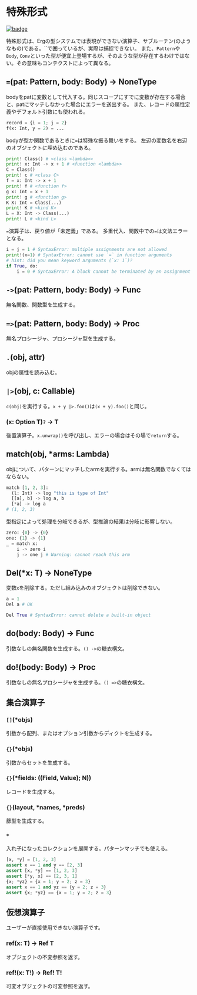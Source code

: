 # 特殊形式

[![badge](https://img.shields.io/endpoint.svg?url=https%3A%2F%2Fgezf7g7pd5.execute-api.ap-northeast-1.amazonaws.com%2Fdefault%2Fsource_up_to_date%3Fowner%3Derg-lang%26repos%3Derg%26ref%3Dmain%26path%3Ddoc/EN/API/special.md%26commit_hash%3D06f8edc9e2c0cee34f6396fd7c64ec834ffb5352)](https://gezf7g7pd5.execute-api.ap-northeast-1.amazonaws.com/default/source_up_to_date?owner=erg-lang&repos=erg&ref=main&path=doc/EN/API/special.md&commit_hash=06f8edc9e2c0cee34f6396fd7c64ec834ffb5352)


特殊形式は、Ergの型システムでは表現ができない演算子、サブルーチン(のようなもの)である。``で囲っているが、実際は捕捉できない。
また、`Pattern`や`Body`, `Conv`といった型が便宜上登場するが、そのような型が存在するわけではない。その意味もコンテクストによって異なる。

## `=`(pat: Pattern, body: Body) -> NoneType

bodyをpatに変数として代入する。同じスコープにすでに変数が存在する場合と、patにマッチしなかった場合にエラーを送出する。
また、レコードの属性定義やデフォルト引数にも使われる。

```python
record = {i = 1; j = 2}
f(x: Int, y = 2) = ...
```

bodyが型か関数であるときに`=`は特殊な振る舞いをする。
左辺の変数名を右辺のオブジェクトに埋め込むのである。

```python
print! Class() # <class <lambda>>
print! x: Int -> x + 1 # <function <lambda>>
C = Class()
print! c # <class C>
f = x: Int -> x + 1
print! f # <function f>
g x: Int = x + 1
print! g # <function g>
K X: Int = Class(...)
print! K # <kind K>
L = X: Int -> Class(...)
print! L # <kind L>
```

`=`演算子は、戻り値が「未定義」である。
多重代入、関数中での`=`は文法エラーとなる。

```python
i = j = 1 # SyntaxError: multiple assignments are not allowed
print!(x=1) # SyntaxError: cannot use `=` in function arguments
# hint: did you mean keyword arguments (`x: 1`)?
if True, do:
    i = 0 # SyntaxError: A block cannot be terminated by an assignment expression
```

## `->`(pat: Pattern, body: Body) -> Func

無名関数、関数型を生成する。

## `=>`(pat: Pattern, body: Body) -> Proc

無名プロシージャ、プロシージャ型を生成する。

## `.`(obj, attr)

objの属性を読み込む。

## `|>`(obj, c: Callable)

`c(obj)`を実行する。`x + y |>.foo()`は`(x + y).foo()`と同じ。

### (x: Option T)`?` -> T

後置演算子。`x.unwrap()`を呼び出し、エラーの場合はその場で`return`する。

## match(obj, *arms: Lambda)

objについて、パターンにマッチしたarmを実行する。armは無名関数でなくてはならない。

```python
match [1, 2, 3]:
  (l: Int) -> log "this is type of Int"
  [[a], b] -> log a, b
  [*a] -> log a
# (1, 2, 3)
```

型指定によって処理を分岐できるが、型推論の結果は分岐に影響しない。

```python
zero: {0} -> {0}
one: {1} -> {1}
_ = match x:
    i -> zero i
    j -> one j # Warning: cannot reach this arm
```

## Del(*x: T) -> NoneType

変数`x`を削除する。ただし組み込みのオブジェクトは削除できない。

```python
a = 1
Del a # OK

Del True # SyntaxError: cannot delete a built-in object
```

## do(body: Body) -> Func

引数なしの無名関数を生成する。`() ->`の糖衣構文。

## do!(body: Body) -> Proc

引数なしの無名プロシージャを生成する。`() =>`の糖衣構文。

## 集合演算子

### `[]`(*objs)

引数から配列、またはオプション引数からディクトを生成する。

### `{}`(*objs)

引数からセットを生成する。

### `{}`(*fields: ((Field, Value); N))

レコードを生成する。

### `{}`(layout, *names, *preds)

篩型を生成する。

### `*`

入れ子になったコレクションを展開する。パターンマッチでも使える。

```python
[x, *y] = [1, 2, 3]
assert x == 1 and y == [2, 3]
assert [x, *y] == [1, 2, 3]
assert [*y, x] == [2, 3, 1]
{x; *yz} = {x = 1; y = 2; z = 3}
assert x == 1 and yz == {y = 2; z = 3}
assert {x; *yz} == {x = 1; y = 2; z = 3}
```

## 仮想演算子

ユーザーが直接使用できない演算子です。

### ref(x: T) -> Ref T

オブジェクトの不変参照を返す。

### ref!(x: T!) -> Ref! T!

可変オブジェクトの可変参照を返す。
